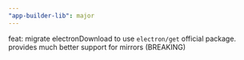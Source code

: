 ```yaml
---
"app-builder-lib": major
---
```


feat: migrate electronDownload to use `electron/get` official package. provides much better support for mirrors (BREAKING)
